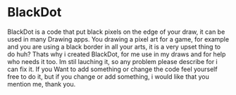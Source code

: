 # BlackDot
BlackDot is a code that put black pixels on the edge of your draw, it can be used in many Drawing apps.
You drawing  a pixel art for a game, for example and you are using a black border in all your arts, it is a very upset thing to do huh? Thats why i created BlackDot, for me use in my draws and for help who needs it too. Im stil lauching it, so any problem please describe for i can fix it. If you Want to add something or change the code feel yourself free to do it, but if you change or add something, i would like that you mention me, thank you.


